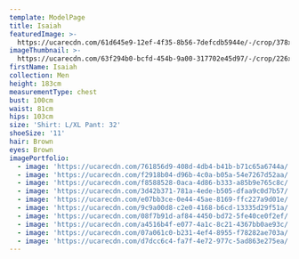 ```yaml
---
template: ModelPage
title: Isaiah
featuredImage: >-
  https://ucarecdn.com/61d645e9-12ef-4f35-8b56-7defcdb5944e/-/crop/378x200/0,35/-/preview/
imageThumbnail: >-
  https://ucarecdn.com/63f294b0-bcfd-454b-9a00-317702e45d97/-/crop/226x228/26,0/-/preview/
firstName: Isaiah
collection: Men
height: 183cm
measurementType: chest
bust: 100cm
waist: 81cm
hips: 103cm
size: 'Shirt: L/XL Pant: 32'
shoeSize: '11'
hair: Brown
eyes: Brown
imagePortfolio:
  - image: 'https://ucarecdn.com/761856d9-408d-4db4-b41b-b71c65a6744a/'
  - image: 'https://ucarecdn.com/f2918b04-d96b-4c0a-b05a-54e7267d52aa/'
  - image: 'https://ucarecdn.com/f8588528-0aca-4d86-b333-a85b9e765c8c/'
  - image: 'https://ucarecdn.com/3d42b371-781a-4ede-b505-dfaa9c0d7b57/'
  - image: 'https://ucarecdn.com/e07bb3ce-0e44-45ae-8169-ffc227a9d01e/'
  - image: 'https://ucarecdn.com/9c9a00d8-c2e0-4168-b6cd-13335d29f51a/'
  - image: 'https://ucarecdn.com/08f7b91d-af84-4450-bd72-5fe40ce0f2ef/'
  - image: 'https://ucarecdn.com/a4516b4f-e077-4a1c-8c21-4367bb0ae93c/'
  - image: 'https://ucarecdn.com/07a061c0-b231-4ef4-8955-f78282ae703a/'
  - image: 'https://ucarecdn.com/d7dcc6c4-fa7f-4e72-977c-5ad863e275ea/'
---
```


